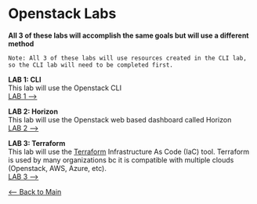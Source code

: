 # Openstack Labs

**All 3 of these labs will accomplish the same goals but will use a different method**
```
Note: All 3 of these labs will use resources created in the CLI lab,
so the CLI lab will need to be completed first.
```

**LAB 1: CLI**  
This lab will use the Openstack CLI  
[LAB 1 -->](Labs/cli.md)

**LAB 2: Horizon**  
This lab will use the Openstack web based dashboard called Horizon  
[LAB 2 -->](Labs/horizon.md)

**LAB 3: Terraform**  
This lab will use the [Terraform](https://www.terraform.io/) Infrastructure As Code (IaC) tool.
Terraform is used by many organizations bc it is compatible with multiple clouds (Openstack, AWS, Azure, etc).  
[LAB 3 -->](Labs/terraform.md)


[<-- Back to Main](../README.md)
